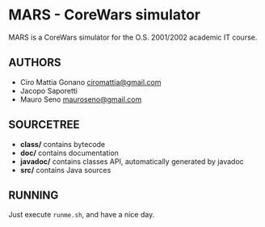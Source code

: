 # MARS - CoreWars simulator

MARS is a CoreWars simulator for the O.S. 2001/2002 academic IT course.

## AUTHORS
- Ciro Mattia Gonano <ciromattia@gmail.com>
- Jacopo Saporetti
- Mauro Seno <mauroseno@gmail.com>

## SOURCETREE
- **class/** contains bytecode
- **doc/** contains documentation
- **javadoc/** contains classes API, automatically generated by javadoc
- **src/** contains Java sources

## RUNNING
Just execute `runme.sh`, and have a nice day.

